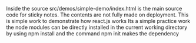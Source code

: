 Inside the source src/demos/simple-demo/index.html is the main source code for sticky notes.
The contents are not fully made on deployment.
This is simple work to demonstrate how react.js works
Its a simple practice work
the node modules can be directly installed in the current working directory by using
    npm install
and the command npm init makes the dependency
